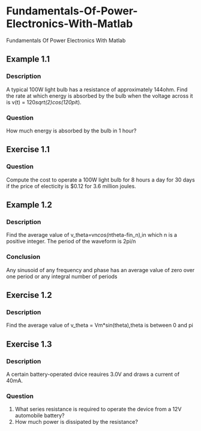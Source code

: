 # **Fundamentals-Of-Power-Electronics-With-Matlab**
Fundamentals Of Power Electronics With Matlab
## **Example 1.1**
### **Description**
  A typical 100W light bulb has a resistance of approximately 144ohm. Find the rate at which energy is absorbed by the bulb when the voltage across it is v(t) = 120*sqrt(2)*cos(120*pi*t).
### **Question**
  How much energy is absorbed by the bulb in 1 hour?
## **Exercise 1.1** 
### **Question**
  Compute the cost to operate a 100W light bulb for 8 hours a day for 30 days if the price of electicity is $0.12 for 3.6 million joules.
## **Example 1.2**
### **Description**
  Find the average value of v_theta=vn*cos(n*theta-fin_n),in which n is a positive integer. The period of the waveform is 2pi/n
### **Conclusion**
  Any sinusoid of any frequency and phase has an average value of zero over one period or any integral number of periods
## **Exercise 1.2**
### **Description**
  Find the average value of v_theta = Vm*sin(theta),theta is between 0 and pi
## **Exercise 1.3**
### **Description**
  A certain battery-operated dvice reauires 3.0V and draws a current of 40mA. 
### **Question**
1.   What series resistance is required to operate the device from a 12V automobile battery?
1.   How much power is dissipated by the resistance?